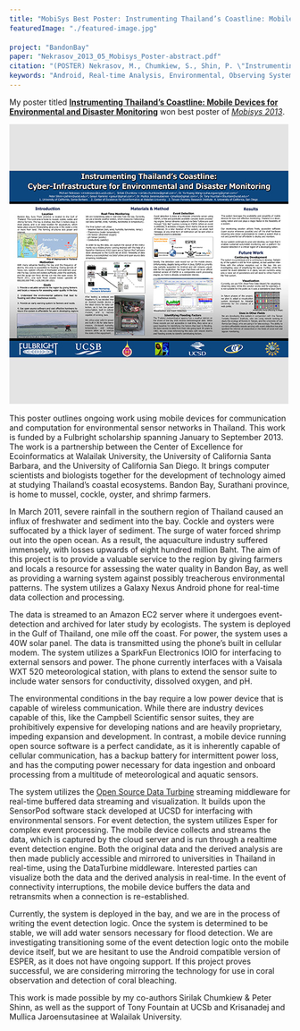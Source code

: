```yaml
---
title: "MobiSys Best Poster: Instrumenting Thailand’s Coastline: Mobile Devices for Environmental and Disaster Monitoring"
featuredImage: "./featured-image.jpg"

project: "BandonBay"
paper: "Nekrasov_2013_05_Mobisys_Poster-abstract.pdf"
citation: "(POSTER) Nekrasov, M., Chumkiew, S., Shin, P. \"Instrumenting Thailand’s Coastline: Mobile Devices for Environmental and Disaster Monitoring.\" ACM MobiSys. 2013."
keywords: "Android, Real-time Analysis, Environmental, Observing System, Water Quality, Event Detection; Mobile Computing"
---
```


My poster titled **[Instrumenting Thailand’s Coastline: Mobile Devices for Environmental and Disaster Monitoring](/papers/Nekrasov_2013_05_Mobisys_Poster-abstract.pdf)** won best poster of *[Mobisys 2013](https://www.sigmobile.org/mobisys/2013/)*.

<div class="img-left">
  <a href="/papers/Nekrasov_2013_05_Mobisys_Poster.pdf"><img src="featured-image.jpg" alt="Instrumenting Thailand’s Coastline: Mobile Devices for Environmental and Disaster Monitoring" /></a>
</div>

This poster outlines ongoing work using mobile devices for
communication and computation for environmental sensor
networks in Thailand. This work is funded by a Fulbright
scholarship spanning January to September 2013. The work is a
partnership between the Center of Excellence for Ecoinformatics
at Walailak University, the University of California Santa
Barbara, and the University of California San Diego. It brings
computer scientists and biologists together for the development of
technology aimed at studying Thailand’s coastal ecosystems.
Bandon Bay, Surathani province, is home to mussel, cockle,
oyster, and shrimp farmers. 

In March 2011, severe rainfall in the
southern region of Thailand caused an influx of freshwater and
sediment into the bay. Cockle and oysters were suffocated by a
thick layer of sediment. The surge of water forced shrimp out into
the open ocean. As a result, the aquaculture industry suffered
immensely, with losses upwards of eight hundred million Baht.
The aim of this project is to provide a valuable service to the
region by giving farmers and locals a resource for assessing the
water quality in Bandon Bay, as well as providing a warning
system against possibly treacherous environmental patterns.
The system utilizes a Galaxy Nexus Android phone for real-time
data collection and processing. 

The data is streamed to an Amazon EC2 server where it undergoes event-detection and
archived for later study by ecologists. The system is deployed in
the Gulf of Thailand, one mile off the coast. For power, the
system uses a 40W solar panel. The data is transmitted using the
phone’s built in cellular modem. The system utilizes a SparkFun
Electronics IOIO for interfacing to external sensors and power.
The phone currently interfaces with a Vaisala WXT 520
meteorological station, with plans to extend the sensor suite to
include water sensors for conductivity, dissolved oxygen, and pH.

The environmental conditions in the bay require a low power
device that is capable of wireless communication. While there are
industry devices capable of this, like the Campbell Scientific
sensor suites, they are prohibitively expensive for developing
nations and are heavily proprietary, impeding expansion and
development. In contrast, a mobile device running open source
software is a perfect candidate, as it is inherently capable of
cellular communication, has a backup battery for intermittent
power loss, and has the computing power necessary for data
ingestion and onboard processing from a multitude of
meteorological and aquatic sensors.

The system utilizes the [Open Source Data Turbine](http://dataturbine.org) streaming
middleware for real-time buffered data streaming and
visualization. It builds upon the SensorPod software stack
developed at UCSD for interfacing with environmental sensors.
For event detection, the system utilizes Esper for complex event
processing. The mobile device collects and streams the data,
which is captured by the cloud server and is run through a realtime
event detection engine. Both the original data and the
derived analysis are then made publicly accessible and mirrored
to universities in Thailand in real-time, using the DataTurbine
middleware. Interested parties can visualize both the data and the
derived analysis in real-time. In the event of connectivity
interruptions, the mobile device buffers the data and retransmits
when a connection is re-established.

Currently, the system is deployed in the bay, and we are in the
process of writing the event detection logic. Once the system is
determined to be stable, we will add water sensors necessary for
flood detection. We are investigating transitioning some of the
event detection logic onto the mobile device itself, but we are
hesitant to use the Android compatible version of ESPER, as it does
not have ongoing support. If this project proves successful, we are
considering mirroring the technology for use in coral observation
and detection of coral bleaching.

This work is made possible by my co-authors Sirilak Chumkiew & Peter Shinn,
as well as the support of Tony Fountain at UCSb and Krisanadej and Mullica Jaroensutasinee at Walailak University.
